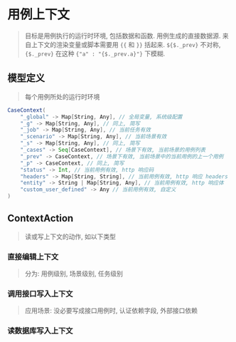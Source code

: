 # 用例上下文
> 目标是用例执行的运行时环境, 包括数据和函数. 用例生成的直接数据源. 来自上下文的渲染变量或脚本需要用 `{{` 和 `}}` 括起来. `${$._prev}` 不对称, `{$._prev}` 在这种 `{"a" : "{$._prev.a}"}` 下模糊.

## 模型定义
> 每个用例所处的运行时环境

```scala
CaseContext(
    "_global" -> Map[String, Any], // 全局变量, 系统级配置
    "_g" -> Map[String, Any], // 同上, 简写
    "_job" -> Map[String, Any], // 当前任务有效
    "_scenario" -> Map[String, Any], // 当前场景有效
    "_s" -> Map[String, Any], // 同上, 简写
    "_cases" -> Seq[CaseContext], // 场景下有效, 当前场景的用例列表
    "_prev" -> CaseContext, // 场景下有效, 当前场景中的当前用例的上一个用例
    "_p" -> CaseContext, // 同上, 简写
    "status" -> Int, // 当前用例有效, http 响应码
    "headers" -> Map[String, String], // 当前用例有效, http 响应 headers
    "entity" -> String | Map[String, Any], // 当前用例有效, http 响应体
    "custom_user_defined" -> Any // 当前用例有效, 自定义
)
```

## ContextAction
> 读或写上下文的动作, 如以下类型

### 直接编辑上下文
> 分为: 用例级别, 场景级别, 任务级别

### 调用接口写入上下文
> 应用场景: 没必要写成接口用例时, 认证依赖字段, 外部接口依赖

### 读数据库写入上下文
